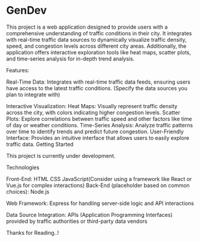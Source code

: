 # GenDev
This project is a web application designed to provide users with a comprehensive understanding of traffic conditions in their city. 
It integrates with real-time traffic data sources to dynamically visualize traffic density, speed, and congestion levels 
across different city areas. Additionally, the application offers interactive exploration tools like heat maps, scatter plots, 
and time-series analysis for in-depth trend analysis.

Features:

Real-Time Data: Integrates with real-time traffic data feeds, ensuring users have access to the latest traffic conditions. 
(Specify the data sources you plan to integrate with)

Interactive Visualization:
Heat Maps: Visually represent traffic density across the city, with colors indicating higher congestion levels.
Scatter Plots: Explore correlations between traffic speed and other factors like time of day or weather conditions.
Time-Series Analysis: Analyze traffic patterns over time to identify trends and predict future congestion.
User-Friendly Interface: Provides an intuitive interface that allows users to easily explore traffic data.
Getting Started

This project is currently under development.

Technologies

Front-End:
HTML 
CSS
JavaScript(Consider using a framework like React or Vue.js for complex interactions)
Back-End (placeholder based on common choices):
Node.js

Web Framework:
Express for handling server-side logic and API interactions

Data Source Integration:
APIs (Application Programming Interfaces) provided by traffic authorities or third-party data vendors

Thanks for Reading..!

